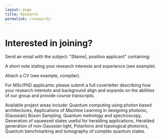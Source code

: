 ```yaml
---
layout: page
title: Research
permalink: /research/
---
```


# Interested in joining?

Send an email with the subject: "[Name], position applicant" containing:

A short note stating your research interests and experience (see example).

Attach a CV (see example, compiler).

For MSc/PhD applicants: please submit a full coverletter describing how your research interests and background align and expands on the abilities of our group and provide course transcripts.


Available project areas include: Quantum computing using photon based architectures, Applications of Machine Learning in designing photonic, (Gaussian) Boson Sampling, Quantum metrology and spectroscopy, Generation of squeezed states useful for heralding applications, Heralded generation of non-Gaussian light, Polaritons and topological photonics, Quantum benchmarking and tomography of complex quantum states.

